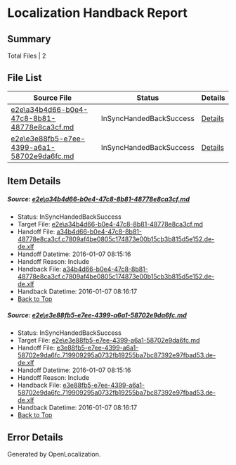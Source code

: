 # <a name='report-top'></a> Localization Handback Report

## Summary
 Total Files | 2

## File List
 Source File | Status | Details 
 ----------- | ------ | ------- 
 [e2e\a34b4d66-b0e4-47c8-8b81-48778e8ca3cf.md](https://github.com/OpenLocalizationTest/oltest/blob/972cf8d2dfb16fb0a768fad1b8a67c04053f5b08/e2e/a34b4d66-b0e4-47c8-8b81-48778e8ca3cf.md) | InSyncHandedBackSuccess | [Details](#e317072c63a8317e0dc643ba73a46202bb10bb171)
 [e2e\e3e88fb5-e7ee-4399-a6a1-58702e9da6fc.md](https://github.com/OpenLocalizationTest/oltest/blob/972cf8d2dfb16fb0a768fad1b8a67c04053f5b08/e2e/e3e88fb5-e7ee-4399-a6a1-58702e9da6fc.md) | InSyncHandedBackSuccess | [Details](#623b4ec50abce89b6221e843d1442bbfec18dbdb2)

## Item Details
##### <a name='e317072c63a8317e0dc643ba73a46202bb10bb171'></a> Source: [e2e\a34b4d66-b0e4-47c8-8b81-48778e8ca3cf.md](https://github.com/OpenLocalizationTest/oltest/blob/972cf8d2dfb16fb0a768fad1b8a67c04053f5b08/e2e/a34b4d66-b0e4-47c8-8b81-48778e8ca3cf.md)
* Status: InSyncHandedBackSuccess
* Target File: [e2e\a34b4d66-b0e4-47c8-8b81-48778e8ca3cf.md](https://github.com/OpenLocalizationTestOrg/oltest.de-de/blob/a66a575257757034662eb42a0868c1660abdb845/e2e/a34b4d66-b0e4-47c8-8b81-48778e8ca3cf.md)
* Handoff File: [a34b4d66-b0e4-47c8-8b81-48778e8ca3cf.c7809af4be0805c174873e00b15cb3b815d5e152.de-de.xlf](https://github.com/OpenLocalizationTestOrg/olhandoff/blob/c661daf871d3ad6de9c52ef18d2d5b3824fa3a33/ol-handoff/OpenLocalizationTestOrg/oltest.de-de/yufeih/a34b4d66-b0e4-47c8-8b81-48778e8ca3cf.c7809af4be0805c174873e00b15cb3b815d5e152.de-de.xlf)
* Handoff Datetime: 2016-01-07 08:15:16
* Handoff Reason: Include
* Handback File: [a34b4d66-b0e4-47c8-8b81-48778e8ca3cf.c7809af4be0805c174873e00b15cb3b815d5e152.de-de.xlf](https://github.com/OpenLocalizationTestOrg/olhandback/blob/e69754500aab1cd09c6f24dc889749b645fb9dee/ol-handback/OpenLocalizationTestOrg/oltest.de-de/yufeih/a34b4d66-b0e4-47c8-8b81-48778e8ca3cf.c7809af4be0805c174873e00b15cb3b815d5e152.de-de.xlf)
* Handback Datetime: 2016-01-07 08:16:17
* [Back to Top](#report-top)

##### <a name='623b4ec50abce89b6221e843d1442bbfec18dbdb2'></a> Source: [e2e\e3e88fb5-e7ee-4399-a6a1-58702e9da6fc.md](https://github.com/OpenLocalizationTest/oltest/blob/972cf8d2dfb16fb0a768fad1b8a67c04053f5b08/e2e/e3e88fb5-e7ee-4399-a6a1-58702e9da6fc.md)
* Status: InSyncHandedBackSuccess
* Target File: [e2e\e3e88fb5-e7ee-4399-a6a1-58702e9da6fc.md](https://github.com/OpenLocalizationTestOrg/oltest.de-de/blob/a66a575257757034662eb42a0868c1660abdb845/e2e/e3e88fb5-e7ee-4399-a6a1-58702e9da6fc.md)
* Handoff File: [e3e88fb5-e7ee-4399-a6a1-58702e9da6fc.719909295a0732fb19255ba7bc87392e97fbad53.de-de.xlf](https://github.com/OpenLocalizationTestOrg/olhandoff/blob/c661daf871d3ad6de9c52ef18d2d5b3824fa3a33/ol-handoff/OpenLocalizationTestOrg/oltest.de-de/yufeih/e3e88fb5-e7ee-4399-a6a1-58702e9da6fc.719909295a0732fb19255ba7bc87392e97fbad53.de-de.xlf)
* Handoff Datetime: 2016-01-07 08:15:16
* Handoff Reason: Include
* Handback File: [e3e88fb5-e7ee-4399-a6a1-58702e9da6fc.719909295a0732fb19255ba7bc87392e97fbad53.de-de.xlf](https://github.com/OpenLocalizationTestOrg/olhandback/blob/e69754500aab1cd09c6f24dc889749b645fb9dee/ol-handback/OpenLocalizationTestOrg/oltest.de-de/yufeih/e3e88fb5-e7ee-4399-a6a1-58702e9da6fc.719909295a0732fb19255ba7bc87392e97fbad53.de-de.xlf)
* Handback Datetime: 2016-01-07 08:16:17
* [Back to Top](#report-top)


## Error Details

Generated by OpenLocalization.
